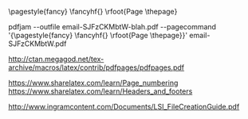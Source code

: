 

\pagestyle{fancy} \fancyhf{} \rfoot{Page \thepage}

pdfjam --outfile email-SJFzCKMbtW-blah.pdf --pagecommand '{\pagestyle{fancy} \fancyhf{} \rfoot{Page \thepage}}' email-SJFzCKMbtW.pdf



http://ctan.megagod.net/tex-archive/macros/latex/contrib/pdfpages/pdfpages.pdf

https://www.sharelatex.com/learn/Page_numbering
https://www.sharelatex.com/learn/Headers_and_footers






http://www.ingramcontent.com/Documents/LSI_FileCreationGuide.pdf
